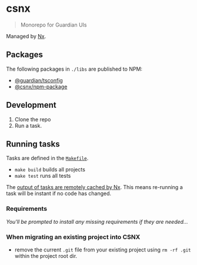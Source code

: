 # csnx

> Monorepo for Guardian UIs

Managed by [Nx](https://nx.dev/).

## Packages

The following packages in `./libs` are published to NPM:

<!-- START PACKAGES -->
<!-- THIS LIST IS AUTOGENERATED BY tools/scripts/maintain-readme.mjs -->

- [@guardian/tsconfig](libs/tsconfig)
- [@csnx/npm-package](tools/plugins/npm-package)

<!-- END PACKAGES -->

## Development

1. Clone the repo
1. Run a task.

## Running tasks

Tasks are defined in the [`Makefile`](./Makefile).

- `make build` builds all projects
- `make test` runs all tests

The [output of tasks are remotely cached by Nx](https://nx.dev/using-nx/mental-model#computation-hashing-and-caching). This means re-running a task will be instant if no code has changed.

### Requirements

_You'll be prompted to install any missing requirements if they are needed..._

### When migrating an existing project into CSNX

- remove the current `.git` file from your existing project using `rm -rf .git` within the project root dir.
